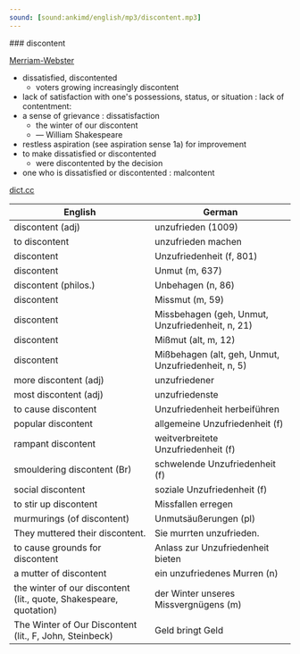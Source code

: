 ```yaml
---
sound: [sound:ankimd/english/mp3/discontent.mp3]
---
```


\### discontent

[Merriam-Webster](https://www.merriam-webster.com/dictionary/discontent)

- dissatisfied, discontented
    - voters growing increasingly discontent
- lack of satisfaction with one's possessions, status, or situation : lack of contentment:
- a sense of grievance : dissatisfaction
    - the winter of our discontent
    - — William Shakespeare
- restless aspiration (see aspiration sense 1a) for improvement
- to make dissatisfied or discontented
    - were discontented by the decision
- one who is dissatisfied or discontented : malcontent

[dict.cc](https://www.dict.cc/discontent)

| English        | German       |
| -------------- | ------------ |
| discontent (adj) | unzufrieden (1009) |
| to discontent | unzufrieden machen |
| discontent | Unzufriedenheit (f, 801) |
| discontent | Unmut (m, 637) |
| discontent (philos.) | Unbehagen (n, 86) |
| discontent | Missmut (m, 59) |
| discontent | Missbehagen (geh, Unmut, Unzufriedenheit, n, 21) |
| discontent | Mißmut (alt, m, 12) |
| discontent | Mißbehagen (alt, geh, Unmut, Unzufriedenheit, n, 5) |
| more discontent (adj) | unzufriedener |
| most discontent (adj) | unzufriedenste |
| to cause discontent | Unzufriedenheit herbeiführen |
| popular discontent | allgemeine Unzufriedenheit (f) |
| rampant discontent | weitverbreitete Unzufriedenheit (f) |
| smouldering discontent (Br) | schwelende Unzufriedenheit (f) |
| social discontent | soziale Unzufriedenheit (f) |
| to stir up discontent | Missfallen erregen |
| murmurings (of discontent) | Unmutsäußerungen (pl) |
| They muttered their discontent. | Sie murrten unzufrieden. |
| to cause grounds for discontent | Anlass zur Unzufriedenheit bieten |
| a mutter of discontent | ein unzufriedenes Murren (n) |
| the winter of our discontent (lit., quote, Shakespeare, quotation) | der Winter unseres Missvergnügens (m) |
| The Winter of Our Discontent (lit., F, John, Steinbeck) | Geld bringt Geld |
